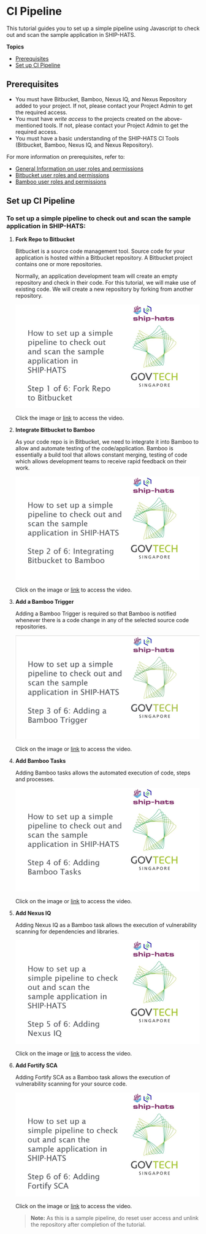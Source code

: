 # CI Pipeline

This tutorial guides you to set up a simple pipeline using Javascript to check out and scan the sample application in SHIP-HATS.

**Topics**
- [Prerequisites](#prerequisites)
- [Set up CI Pipeline](#set-up-ci-pipeline)

## Prerequisites
- You must have Bitbucket, Bamboo, Nexus IQ, and Nexus Repository added to your project.  If not, please contact your Project Admin to get the required access.
- You must have *write access* to the projects created on the above-mentioned tools. If not, please contact your Project Admin to get the required access.
- You must have a basic understanding of the SHIP-HATS CI Tools (Bitbucket, Bamboo, Nexus IQ, and Nexus Repository).

For more information on prerequisites, refer to:  
- [General Information on user roles and permissions](https://docs.developer.gov.sg/docs/ship-hats-documentation/#/user-roles-permissions)
- [Bitbucket user roles and permissions](https://docs.developer.gov.sg/docs/ship-hats-documentation/#/bitbucket-user-role)
- [Bamboo user roles and permissions](https://docs.developer.gov.sg/docs/ship-hats-documentation/#/bamboo-user-roles)

## Set up CI Pipeline

### To set up a simple pipeline to check out and scan the sample application in SHIP-HATS:

1. **Fork Repo to Bitbucket**  

    Bitbucket is a source code management tool. Source code for your application is hosted within a Bitbucket repository. A Bitbucket project contains one or more repositories.  

    Normally, an application development team will create an empty repository and check in their code. For this tutorial, we will make use of existing code. We will create a new repository by forking from another repository. 

    [![Step 1 of 6](Slide1.jpg)](https://youtu.be/y0znQiheC4Q)

    Click the image or [link](https://youtu.be/y0znQiheC4Q) to access the video.


1. **Integrate Bitbucket to Bamboo** 

    As your code repo is in Bitbucket, we need to integrate it into Bamboo to allow and automate testing of the code/application. Bamboo is essentially a build tool that allows constant merging, testing of code  which allows  development teams to receive rapid feedback on their work.

    [![Step 2 of 6](Slide6.jpg)](https://youtu.be/8ky79S2YfRg)

    Click on the image or [link](https://youtu.be/8ky79S2YfRg) to access the video.

1. **Add a Bamboo Trigger**  

    Adding a Bamboo Trigger is required so that Bamboo is notified whenever there is a code change in any of the selected source code repositories. 

    [![Step 3 of 6](slide19.png)](https://youtu.be/LyBSH4T4Lc4)

    Click on the image or [link](https://youtu.be/LyBSH4T4Lc4) to access the video.

1. **Add Bamboo Tasks**  

    Adding Bamboo tasks allows the automated execution of code, steps and processes.

    [![Step 4 of 6](Slide20.jpg)](https://youtu.be/supsnqoPKqs)

    Click on the image or [link](https://youtu.be/supsnqoPKqs) to access the video.

1. **Add Nexus IQ**  

    Adding Nexus IQ as a Bamboo task allows the execution of vulnerability scanning for dependencies and libraries.

    [![Step 5 of 6](Slide25.jpg)](https://youtu.be/BW7_LRePBa8)

    Click on the image or [link](https://youtu.be/BW7_LRePBa8) to access the video.

1. **Add Fortify SCA**  

    Adding Fortify SCA as a Bamboo task allows the execution of vulnerability scanning for your source code.

    [![Step 6 of 6](Slide26.jpg)](https://youtu.be/0GAtczJpKwA)

    Click on the image or [link](https://youtu.be/0GAtczJpKwA) to access the video.

    >**Note:** As this is a sample pipeline, do reset user access and unlink the repository after completion of the tutorial.